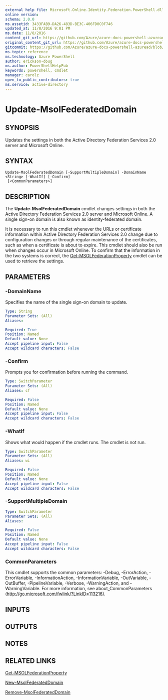```yaml
---
external help file: Microsoft.Online.Identity.Federation.PowerShell.dll-Help.xml
online version:
schema: 2.0.0
ms.assetid: 3433FAB9-DA26-483D-BE3C-406FD0C0F746
updated_at: 11/8/2016 9:01 PM
ms.date: 11/8/2016
content_git_url: https://github.com/Azure/azure-docs-powershell-azuread/blob/live/Azure%20AD%20Cmdlets/MSOnline/v1/Update-MsolFederatedDomain.md
original_content_git_url: https://github.com/Azure/azure-docs-powershell-azuread/blob/live/Azure%20AD%20Cmdlets/MSOnline/v1/Update-MsolFederatedDomain.md
gitcommit: https://github.com/Azure/azure-docs-powershell-azuread/blob/2c57f1e6f7b36ad296f1b569969f9c974ec0e0c3/Azure%20AD%20Cmdlets/MSOnline/v1/Update-MsolFederatedDomain.md
ms.topic: reference
ms.technology: Azure PowerShell
author: erickson-doug
ms.author: PowerShellHelpPub
keywords: powershell, cmdlet
manager: carolz
open_to_public_contributors: true
ms.service: active-directory
---
```


# Update-MsolFederatedDomain

## SYNOPSIS
Updates the settings in both the Active Directory Federation Services 2.0 server and Microsoft Online.

## SYNTAX

```
Update-MsolFederatedDomain [-SupportMultipleDomain] -DomainName <String> [-WhatIf] [-Confirm]
 [<CommonParameters>]
```

## DESCRIPTION
The **Update-MsolFederatedDomain** cmdlet changes settings in both the Active Directory Federation Services 2.0 server and Microsoft Online.
A single sign-on domain is also known as identity-federated domain.

It is necessary to run this cmdlet whenever the URLs or certificate information within Active Directory Federation Services 2.0 change due to configuration changes or through regular maintenance of the certificates, such as when a certificate is about to expire.
This cmdlet should also be run when changes occur in Microsoft Online.
To confirm that the information in the two systems is correct, the [Get-MSOLFederationProperty](./Get-MSOLFederationProperty.md) cmdlet can be used to retrieve the settings.

## PARAMETERS

### -DomainName
Specifies the name of the single sign-on domain to update.

```yaml
Type: String
Parameter Sets: (All)
Aliases:

Required: True
Position: Named
Default value: None
Accept pipeline input: False
Accept wildcard characters: False
```

### -Confirm
Prompts you for confirmation before running the command.

```yaml
Type: SwitchParameter
Parameter Sets: (All)
Aliases: cf

Required: False
Position: Named
Default value: None
Accept pipeline input: False
Accept wildcard characters: False
```

### -WhatIf
Shows what would happen if the cmdlet runs.
The cmdlet is not run.

```yaml
Type: SwitchParameter
Parameter Sets: (All)
Aliases: wi

Required: False
Position: Named
Default value: None
Accept pipeline input: False
Accept wildcard characters: False
```

### -SupportMultipleDomain


```yaml
Type: SwitchParameter
Parameter Sets: (All)
Aliases:

Required: False
Position: Named
Default value: None
Accept pipeline input: False
Accept wildcard characters: False
```

### CommonParameters
This cmdlet supports the common parameters: -Debug, -ErrorAction, -ErrorVariable, -InformationAction, -InformationVariable, -OutVariable, -OutBuffer, -PipelineVariable, -Verbose, -WarningAction, and -WarningVariable. For more information, see about_CommonParameters (http://go.microsoft.com/fwlink/?LinkID=113216).

## INPUTS

## OUTPUTS

## NOTES

## RELATED LINKS
[Get-MSOLFederationProperty](xref:MSOnline/v1/Get-MSOLFederationProperty.md)

[New-MsolFederatedDomain](xref:MSOnline/v1/New-MsolFederatedDomain.md)

[Remove-MsolFederatedDomain](xref:MSOnline/v1/Remove-MsolFederatedDomain.md)
